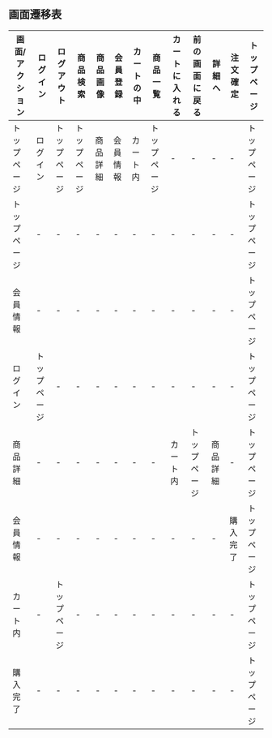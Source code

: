 ## 画面遷移表


|画面/アクション|ログイン|ログアウト|商品検索|商品画像|会員登録|カートの中|商品一覧|カートに入れる|前の画面に戻る|詳細へ|注文確定|トップページ|
|-------------|-------|--------|-------|-------|-------|--------|------|-----------|------------|-----|------|----------|
|トップページ|ログイン|トップページ|トップページ|商品詳細|会員情報|カート内|トップページ|-       |-          |-     |-     |トップページ|
|トップページ|-      |-         |-         |-      |-     |-      |-          |-       |-         |-     |-     |トップページ|
|会員情報|-          |-         |-         |-      |-     |-      |-          |-        |-        |-    |-      |トップページ|
|ログイン|トップページ|-           |-         |-       |-    |-     |-           |-       |-        |-    |-      |トップページ|
|商品詳細|-         |-           |-          |-      |-     |-    |-          |カート内|トップページ|商品詳細|-      |トップページ|
|会員情報|-         |-           |-      |-      |-       |-      |-      |-          |-         |-      |購入完了|トップページ|
|カート内|-           |トップページ|-       |-     |-        |-      |-     |-          |-         |-      |-     |トップページ|
|購入完了|-         |-            |-      |-     |-        |-      |-      |-      |-            |-     |-       |トップページ|
